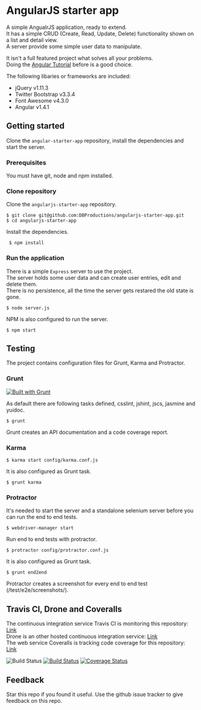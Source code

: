 # AngularJS starter app

A simple AngualrJS application, ready to extend.  
It has a simple CRUD (Create, Read, Update, Delete) functionality shown on a list and detail view.  
A server provide some simple user data to manipulate.

It isn't a full featured project what solves all your problems.  
Doing the [Angular Tutorial](https://docs.angularjs.org/tutorial) before is a good choice.  

The following libaries or frameworks are included:
* jQuery v1.11.3  
* Twitter Bootstrap v3.3.4  
* Font Awesome v4.3.0  
* Angular v1.4.1  

## Getting started

Clone the `angular-starter-app` repository, install the dependencies and start the server.

### Prerequisites

You must have git, node and npm installed.  

### Clone repository

Clone the `angularjs-starter-app` repository.

    $ git clone git@github.com:DBProductions/angularjs-starter-app.git
    $ cd angularjs-starter-app

Install the dependencies.

     $ npm install

### Run the application

There is a simple `Express` server to use the project.  
The server holds some user data and can create user entries, edit and delete them.  
There is no persistence, all the time the server gets restared the old state is gone.

    $ node server.js

NPM is also configured to run the server.

    $ npm start

## Testing

The project contains configuration files for Grunt, Karma and Protractor.

### Grunt

[![Built with Grunt](https://cdn.gruntjs.com/builtwith.png)](http://gruntjs.com/)

As default there are following tasks defined, csslint, jshint, jscs, jasmine and yuidoc.

    $ grunt

Grunt creates an API documentation and a code coverage report.

### Karma

    $ karma start config/karma.conf.js

It is also configured as Grunt task.

    $ grunt karma

### Protractor

It's needed to start the server and a standalone selenium server before you can run the end to end tests.

    $ webdriver-manager start

Run end to end tests with protractor.

    $ protractor config/protractor.conf.js

It is also configured as Grunt task.

    $ grunt end2end

Protractor creates a screenshot for every end to end test (/test/e2e/screenshots/).

## Travis CI, Drone and Coveralls

The continuous integration service Travis CI is monitoring this repository: [Link](https://travis-ci.org/DBProductions/angularjs-starter-app)  
Drone is an other hosted continuous integration service: [Link](https://drone.io/github.com/DBProductions/angularjs-starter-app)  
The web service Coveralls is tracking code coverage for this repository: [Link](https://coveralls.io/r/DBProductions/angularjs-starter-app)

![Build Status](https://travis-ci.org/DBProductions/angularjs-starter-app.svg?branch=master) 
[![Build Status](https://drone.io/github.com/DBProductions/angularjs-starter-app/status.png)](https://drone.io/github.com/DBProductions/angularjs-starter-app/latest)
[![Coverage Status](https://coveralls.io/repos/DBProductions/angularjs-starter-app/badge.png)](https://coveralls.io/r/DBProductions/angularjs-starter-app)

## Feedback
Star this repo if you found it useful. Use the github issue tracker to give feedback on this repo.